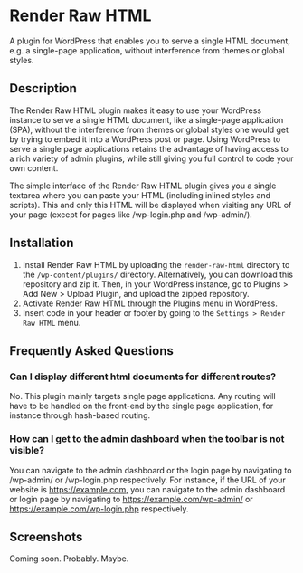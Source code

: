 # Render Raw HTML

A plugin for WordPress that enables you to serve a single HTML document, e.g. a single-page application, without interference from themes or global styles.

## Description

The Render Raw HTML plugin makes it easy to use your WordPress instance to serve a single HTML document, like a single-page application (SPA), without the interference from themes or global styles one would get by trying to embed it into a WordPress post or page. Using WordPress to serve a single page applications retains the advantage of having access to a rich variety of admin plugins, while still giving you full control to code your own content.

The simple interface of the Render Raw HTML plugin gives you a single textarea where you can paste your HTML (including inlined styles and scripts). This and only this HTML will be displayed when visiting any URL of your page (except for pages like /wp-login.php and /wp-admin/).

## Installation

1. Install Render Raw HTML by uploading the `render-raw-html` directory to the `/wp-content/plugins/` directory. Alternatively, you can download this repository and zip it. Then, in your WordPress instance, go to Plugins > Add New > Upload Plugin, and upload the zipped repository.
2. Activate Render Raw HTML through the Plugins menu in WordPress.
3. Insert code in your header or footer by going to the `Settings > Render Raw HTML` menu.

## Frequently Asked Questions

### Can I display different html documents for different routes?

No. This plugin mainly targets single page applications. Any routing will have to be handled on the front-end by the single page application, for instance through hash-based routing.

### How can I get to the admin dashboard when the toolbar is not visible?

You can navigate to the admin dashboard or the login page by navigating to /wp-admin/ or /wp-login.php respectively. For instance, if the URL of your website is https://example.com, you can navigate to the admin dashboard or login page by navigating to https://example.com/wp-admin/ or https://example.com/wp-login.php respectively.

## Screenshots

Coming soon. Probably. Maybe.
